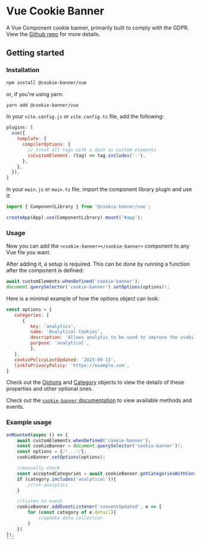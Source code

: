 # Vue Cookie Banner
A Vue Component cookie banner, primarily built to comply with the GDPR. View the [Github repo](https://github.com/arvidsandin/cookie-banner) for more details.

## Getting started

### Installation

```sh
npm install @cookie-banner/vue
```
or, if you're using yarn:
```sh
yarn add @cookie-banner/vue
```


In your `vite.config.js` or `vite.config.ts` file, add the following:
```js
plugins: [
  vue({
    template: {
      compilerOptions: {
        // treat all tags with a dash as custom elements
        isCustomElement: (tag) => tag.includes('-'),
      },
    },
  }),
]
```
In your `main.js` or `main.ts` file, import the component library plugin and use it:

```js
import { ComponentLibrary } from '@cookie-banner/vue';

createApp(App).use(ComponentLibrary).mount('#app');
```

### Usage

Now you can add the `<cookie-banner></cookie-banner>` component to any Vue file you want.

After adding it, a setup is required. This can be done by running a function after the component is defined:

```js
await customElements.whenDefined('cookie-banner');
document.querySelector('cookie-banner').setOptions(options)!;
```

Here is a minimal example of how the options object can look:

```js
const options = {
   categories: [
      {
         key: 'analytics',
         name: 'Analytical Cookies',
         description: 'Allows analytic to be used to improve the usability of the website in the future',
         purpose: 'analytical',
         },
   ],
   cookiePolicyLastUpdated: '2023-09-13',
   linkToPrivacyPolicy: 'https://example.com',
}
```

Check out the [Options](../stencil-library/docs/interfaces/options.Options.md) and [Category](../stencil-library/docs/interfaces/category.Category.md) objects to view the details of these properties and other optional ones.

Check out the [`cookie-banner` documentation](../stencil-library/docs/components/cookie-banner/readme.md) to view available methods and events.

### Example usage
```js
onMounted(async () => {
    await customElements.whenDefined('cookie-banner');
    const cookieBanner = document.querySelector('cookie-banner')!;
    const options = {/*...*/};
    cookieBanner.setOptions(options);

    //manually check
    const acceptedCategories = await cookieBanner.getCategoriesWithConsent();
    if (category.includes('analytical')){
        //run analytics
    }

    //listen to event
    cookieBanner.addEventListener('consentUpdated', e => {
        for (const category of e.detail){
            //update data collection
        }
    })
});
´´´